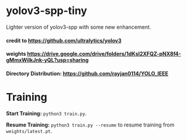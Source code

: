 # yolov3-spp-tiny
Lighter version of yolov3-spp with some new enhancement.

#### credit to https://github.com/ultralytics/yolov3
#### weights https://drive.google.com/drive/folders/1dKsI2XFQZ-pNX8f4-gMmxWiIkJnk-yQL?usp=sharing
#### Directory Distribution: https://github.com/rayjan0114/YOLO_IEEE

# Training

**Start Training:** `python3 train.py`.

**Resume Training:** `python3 train.py --resume` to resume training from `weights/latest.pt`.

  
